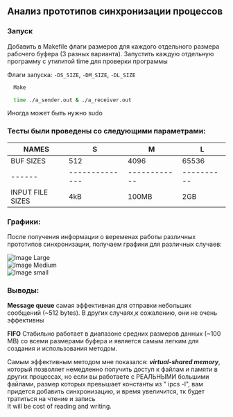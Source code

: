 ## Анализ прототипов синхронизации процессов

### Запуск

Добавить в Makefile флаги размеров для каждого отдельного размера рабочего буфера (3 разных варианта). Запустить каждую отдельную программу с утилитой time для проверки программы  <br/>

Флаги запуска: ```-DS_SIZE```, ```-DM_SIZE```, ```-DL_SIZE```<br/>

``` bash
  Make
```
``` bash
  time ./a_sender.out & ./a_receiver.out
```

Иногда может быть нужно sudo

### Тесты были проведены со следующими параметрами:

|NAMES| S | M | L |
|------|--------------|------------|----------| 
|BUF SIZES| 512 | 4096 | 65536 |
|------|--------------|------------|----------| 
|INPUT FILE SIZES | 4kB          | 100MB      | 2GB |


### Графики: 

После получения информации о веременах работы различных прототипов синхронизации, получаем графики для различных случаев:

![Image Large]()
<br/>
![Image Medium]()
<br/>
![Image small]()


### Выводы: 
__Message queue__  самая эффективная для отправки небольших сообщений (~512 bytes). В других случаях,к сожалению, они не очень эффективны<br/>

__FIFO__ Стабильно работает в диапазоне средних размеров данных (~100 MB) со всеми размерами буфера и является самым легким для создания и использования методом.<br/>

Самым эффективным методом мне показался: ___virtual-shared memory___, который позволяет немедленно получить доступ к файлам и памяти в других процессах, но если вы работаете с РЕАЛЬНЫМИ большими файлами, размер которых превышает константы из " ipcs -l", вам придется добавить синхронизацию, и время увеличится, тк будет тратиться на чтение и запись<br/>
It will be cost of reading and writing.<br/>
